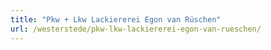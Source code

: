 ```yaml
---
title: "Pkw + Lkw Lackiererei Egon van Rüschen"
url: /westerstede/pkw-lkw-lackiererei-egon-van-rueschen/
---
```

